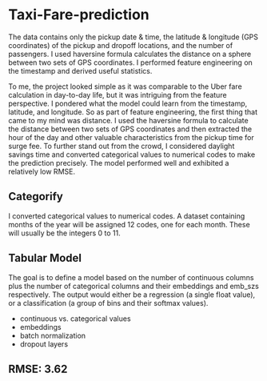 # Taxi-Fare-prediction

The data contains only the pickup date & time, the latitude & longitude (GPS coordinates) of the pickup and dropoff locations, and the number of passengers.
I used haversine formula calculates the distance on a sphere between two sets of GPS coordinates. I performed feature engineering on the timestamp and derived useful statistics.

To me, the project looked simple as it was comparable to the Uber fare calculation in day-to-day life, but it was intriguing from the feature perspective. I pondered what the model could learn from the timestamp, latitude, and longitude. So as part of feature engineering, the first thing that came to my mind was distance. I used the haversine formula to calculate the distance between two sets of GPS coordinates and then extracted the hour of the day and other valuable characteristics from the pickup time for surge fee. To further stand out from the crowd, I considered daylight savings time and converted categorical values to numerical codes to make the prediction precisely. The model performed well and exhibited a relatively low RMSE.

## Categorify
I converted categorical values to numerical codes. A dataset containing months of the year will be assigned 12 codes, one for each month. These will usually be the integers 0 to 11.

## Tabular Model
The goal is to define a model based on the number of continuous columns plus the number of categorical columns and their embeddings and emb_szs respectively. The output would either be a regression (a single float value), or a classification (a group of bins and their softmax values).

* continuous vs. categorical values
* embeddings
* batch normalization
* dropout layers

## RMSE: 3.62
